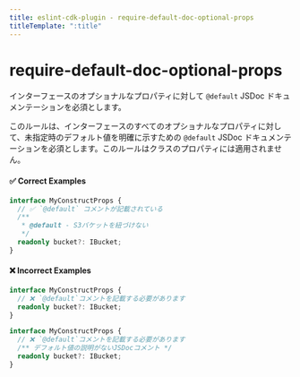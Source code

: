 ```yaml
---
title: eslint-cdk-plugin - require-default-doc-optional-props
titleTemplate: ":title"
---
```


# require-default-doc-optional-props

インターフェースのオプショナルなプロパティに対して `@default` JSDoc ドキュメンテーションを必須とします。

このルールは、インターフェースのすべてのオプショナルなプロパティに対して、未指定時のデフォルト値を明確に示すための `@default` JSDoc ドキュメンテーションを必須とします。このルールはクラスのプロパティには適用されません。

#### ✅ Correct Examples

```ts
interface MyConstructProps {
  // ✅ `@default` コメントが記載されている
  /**
   * @default - S3バケットを紐づけない
   */
  readonly bucket?: IBucket;
}
```

#### ❌ Incorrect Examples

```ts
interface MyConstructProps {
  // ❌ `@default`コメントを記載する必要があります
  readonly bucket?: IBucket;
}
```

```ts
interface MyConstructProps {
  // ❌ `@default`コメントを記載する必要があります
  /** デフォルト値の説明がないJSDocコメント */
  readonly bucket?: IBucket;
}
```
